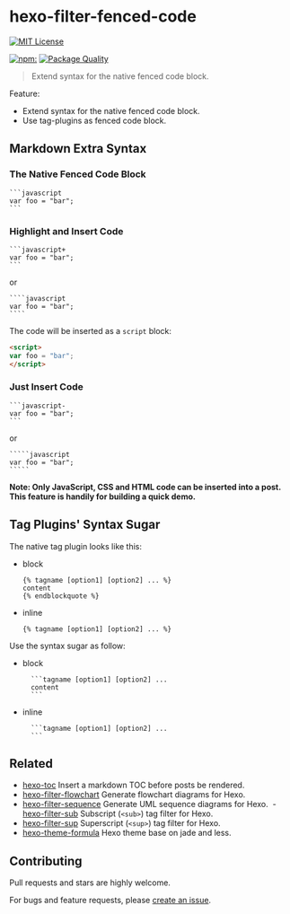 # hexo-filter-fenced-code

[![MIT License](https://img.shields.io/badge/license-MIT_License-green.svg?style=flat-square)](https://github.com/bubkoo/hexo-filter-fenced-code/blob/master/LICENSE)

[![npm:](https://img.shields.io/npm/v/hexo-filter-fenced-code.svg?style=flat-square)](https://www.npmjs.com/packages/hexo-filter-fenced-code)
[![Package Quality](http://npm.packagequality.com/shield/hexo-toc.svg)](http://packagequality.com/#?package=hexo-filter-fenced-code)

> Extend syntax for the native fenced code block.

Feature:

- Extend syntax for the native fenced code block.
- Use tag-plugins as fenced code block.

## Markdown Extra Syntax

### The Native Fenced Code Block

    ```javascript
    var foo = "bar";
    ```

### Highlight and Insert Code

    ```javascript+
    var foo = "bar";
    ```

or

    ````javascript
    var foo = "bar";
    ````




The code will be inserted as a `script` block:

```html
<script>
var foo = "bar";
</script>
```

### Just Insert Code

    ```javascript-
    var foo = "bar";
    ```

or

    `````javascript
    var foo = "bar";
    `````


**Note: Only JavaScript, CSS and HTML code can be inserted into a post. This feature is handily for building a quick demo.**


## Tag Plugins' Syntax Sugar

The native tag plugin looks like this:

- block

  ```swig
  {% tagname [option1] [option2] ... %}
  content
  {% endblockquote %}
  ```

- inline

  ```swig
  {% tagname [option1] [option2] ... %}
  ```
  
Use the syntax sugar as follow:

- block

        ```tagname [option1] [option2] ... 
        content
        ```


- inline

        ```tagname [option1] [option2] ...
        ```

## Related

- [hexo-toc](https://github.com/bubkoo/hexo-toc) Insert a markdown TOC before posts be rendered. 
- [hexo-filter-flowchart](https://github.com/bubkoo/hexo-filter-flowchart) Generate flowchart diagrams for Hexo. 
- [hexo-filter-sequence](https://github.com/bubkoo/hexo-filter-sequence) Generate UML sequence diagrams for Hexo.
 - [hexo-filter-sub](https://github.com/bubkoo/hexo-filter-sub) Subscript (`<sub>`) tag filter for Hexo. 
- [hexo-filter-sup](https://github.com/bubkoo/hexo-filter-sup) Superscript (`<sup>`) tag filter for Hexo. 
- [hexo-theme-formula](https://github.com/bubkoo/hexo-theme-formula) Hexo theme base on jade and less. 

## Contributing

Pull requests and stars are highly welcome.

For bugs and feature requests, please [create an issue](https://github.com/bubkoo/hexo-filter-fenced-code/issues/new).
